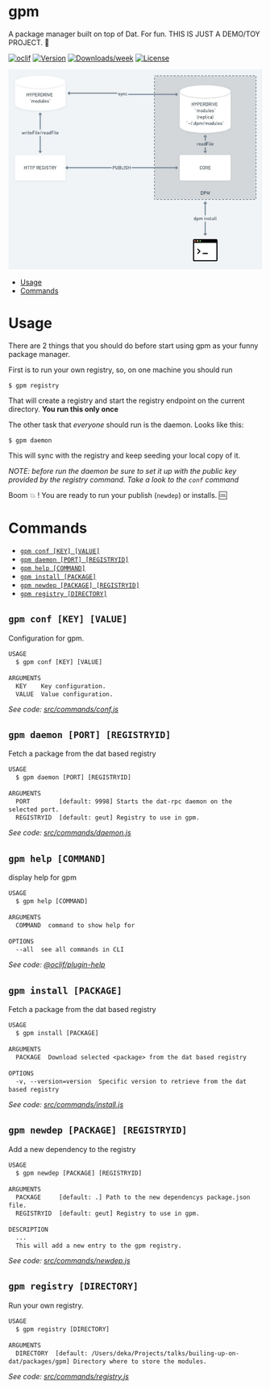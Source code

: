gpm
===

A package manager built on top of Dat. For fun. THIS IS JUST A DEMO/TOY PROJECT. 🧸

[![oclif](https://img.shields.io/badge/cli-oclif-brightgreen.svg)](https://oclif.io)
[![Version](https://img.shields.io/npm/v/gpm.svg)](https://npmjs.org/package/gpm)
[![Downloads/week](https://img.shields.io/npm/dw/gpm.svg)](https://npmjs.org/package/gpm)
[![License](https://img.shields.io/npm/l/gpm.svg)](https://github.com/geut/gpm/blob/master/package.json)

![gpm components](gpm.jpg)

<!-- toc -->
* [Usage](#usage)
* [Commands](#commands)
<!-- tocstop -->
# Usage
<!-- usage -->
There are 2 things that you should do before start using gpm as your funny package manager.

First is to run your own registry, so, on one machine you should run

```sh-session
$ gpm registry
```
That will create a registry and start the registry endpoint on the current directory. **You run this only once**

The other task that _everyone_ should run is the daemon. Looks like this:

```sh-session
$ gpm daemon
```
This will sync with the registry and keep seeding your local copy of it.

_NOTE: before run the daemon be sure to set it up with the public key provided by the registry command. Take a look to the `conf` command_

Boom :boom: ! You are ready to run your publish (`newdep`) or installs. :cool:

<!-- usagestop -->
# Commands
<!-- commands -->
* [`gpm conf [KEY] [VALUE]`](#gpm-conf-key-value)
* [`gpm daemon [PORT] [REGISTRYID]`](#gpm-daemon-port-registryid)
* [`gpm help [COMMAND]`](#gpm-help-command)
* [`gpm install [PACKAGE]`](#gpm-install-package)
* [`gpm newdep [PACKAGE] [REGISTRYID]`](#gpm-newdep-package-registryid)
* [`gpm registry [DIRECTORY]`](#gpm-registry-directory)

## `gpm conf [KEY] [VALUE]`

Configuration for gpm.

```
USAGE
  $ gpm conf [KEY] [VALUE]

ARGUMENTS
  KEY    Key configuration.
  VALUE  Value configuration.
```

_See code: [src/commands/conf.js](https://github.com/geut/gpm/blob/v0.0.0/src/commands/conf.js)_

## `gpm daemon [PORT] [REGISTRYID]`

Fetch a package from the dat based registry

```
USAGE
  $ gpm daemon [PORT] [REGISTRYID]

ARGUMENTS
  PORT        [default: 9998] Starts the dat-rpc daemon on the selected port.
  REGISTRYID  [default: geut] Registry to use in gpm.
```

_See code: [src/commands/daemon.js](https://github.com/geut/gpm/blob/v0.0.0/src/commands/daemon.js)_

## `gpm help [COMMAND]`

display help for gpm

```
USAGE
  $ gpm help [COMMAND]

ARGUMENTS
  COMMAND  command to show help for

OPTIONS
  --all  see all commands in CLI
```

_See code: [@oclif/plugin-help](https://github.com/oclif/plugin-help/blob/v2.2.0/src/commands/help.ts)_

## `gpm install [PACKAGE]`

Fetch a package from the dat based registry

```
USAGE
  $ gpm install [PACKAGE]

ARGUMENTS
  PACKAGE  Download selected <package> from the dat based registry

OPTIONS
  -v, --version=version  Specific version to retrieve from the dat based registry
```

_See code: [src/commands/install.js](https://github.com/geut/gpm/blob/v0.0.0/src/commands/install.js)_

## `gpm newdep [PACKAGE] [REGISTRYID]`

Add a new dependency to the registry

```
USAGE
  $ gpm newdep [PACKAGE] [REGISTRYID]

ARGUMENTS
  PACKAGE     [default: .] Path to the new dependencys package.json file.
  REGISTRYID  [default: geut] Registry to use in gpm.

DESCRIPTION
  ...
  This will add a new entry to the gpm registry.
```

_See code: [src/commands/newdep.js](https://github.com/geut/gpm/blob/v0.0.0/src/commands/newdep.js)_

## `gpm registry [DIRECTORY]`

Run your own registry.

```
USAGE
  $ gpm registry [DIRECTORY]

ARGUMENTS
  DIRECTORY  [default: /Users/deka/Projects/talks/builing-up-on-dat/packages/gpm] Directory where to store the modules.
```

_See code: [src/commands/registry.js](https://github.com/geut/gpm/blob/v0.0.0/src/commands/registry.js)_
<!-- commandsstop -->
